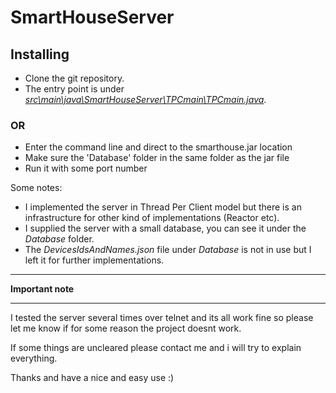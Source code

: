 # SmartHouseServer
## Installing

* Clone the git repository.
* The entry point is under [*src\main\java\SmartHouseServer\TPCmain\TPCmain.java*](https://github.com/talaviad/SmartHouseServer/blob/master/src/main/java/SmartHouseServer/TPCmain/TPCmain.java).

### OR
* Enter the command line and direct to the smarthouse.jar location
* Make sure the 'Database' folder in the same folder as the jar file
* Run it with some port number


Some notes:

* I implemented the server in Thread Per Client model but there is an infrastructure for other kind of implementations (Reactor etc).
* I supplied the server with a small database, you can see it under the *Database* folder.
* The *DevicesIdsAndNames.json* file under *Database*  is not in use but I left it for further implementations.

***********************
******Important note******
***********************

I tested the server several times over telnet and its all work fine so please let me know if for some reason the project doesnt work.

If some things are uncleared please contact me and i will try to explain everything.

Thanks and have a nice and easy use :)
